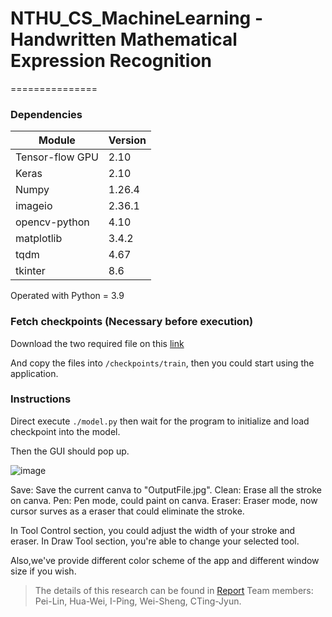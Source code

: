 # NTHU_CS_MachineLearning - Handwritten Mathematical Expression Recognition
===============

### Dependencies



| Module          | Version |
| --------------- | ------- |
| Tensor-flow GPU | 2.10    |
| Keras           | 2.10    |
| Numpy           | 1.26.4  |
| imageio         | 2.36.1  |
| opencv-python   | 4.10    |
| matplotlib      | 3.4.2   |
| tqdm            | 4.67    |
| tkinter         | 8.6     |

Operated with Python = 3.9

### Fetch checkpoints (Necessary before execution)

Download the two required file on this [link](https://drive.google.com/drive/folders/13kkLBnhuWrnod1gcaI7KAo86qEKMRGVI?usp=drive_link)

And copy the files into `/checkpoints/train`, then you could start using the application.

### Instructions

Direct execute `./model.py` then wait for the program to initialize and load checkpoint into the model.

Then the GUI should pop up.

![image](https://i.imgur.com/IzOBCJy.png)

Save: Save the current canva to "OutputFile.jpg".
Clean: Erase all the stroke on canva.
Pen: Pen mode, could paint on canva.
Eraser: Eraser mode, now cursor surves as a eraser that could eliminate the stroke.

In Tool Control section, you could adjust the width of your stroke and eraser.
In Draw Tool section, you're able to change your selected tool.

Also,we've provide different color scheme of the app and different window size if you wish.



> The details of this research can be found in [Report](ML_Peport.pdf)
> Team members: Pei-Lin, Hua-Wei, I-Ping, Wei-Sheng, CTing-Jyun.
